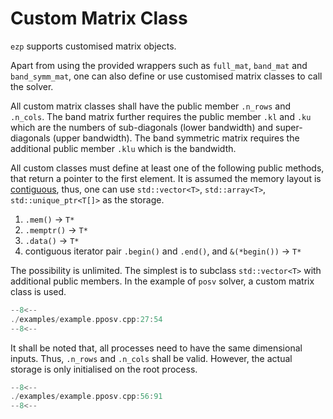 # Custom Matrix Class

`ezp` supports customised matrix objects.

Apart from using the provided wrappers such as `full_mat`, `band_mat` and `band_symm_mat`, one can also define or use customised matrix classes to call the solver.

All custom matrix classes shall have the public member `.n_rows` and `.n_cols`.
The band matrix further requires the public member `.kl` and `.ku` which are the numbers of sub-diagonals (lower bandwidth) and super-diagonals (upper bandwidth).
The band symmetric matrix requires the additional public member `.klu` which is the bandwidth.

All custom classes must define at least one of the following public methods, that return a pointer to the first element.
It is assumed the memory layout is [contiguous](https://en.cppreference.com/w/cpp/named_req/ContiguousContainer), thus, one can use `std::vector<T>`, `std::array<T>`, `std::unique_ptr<T[]>` as the storage.

1. `.mem()` -> `T*`
2. `.memptr()` -> `T*`
3. `.data()` -> `T*`
4. contiguous iterator pair `.begin()` and `.end()`, and `&(*begin())` -> `T*`

The possibility is unlimited.
The simplest is to subclass `std::vector<T>` with additional public members.
In the example of `posv` solver, a custom matrix class is used.

```cpp title="example.pposv.cpp:27:54" hl_lines="9 25 27"
--8<--
./examples/example.pposv.cpp:27:54
--8<--
```

It shall be noted that, all processes need to have the same dimensional inputs.
Thus, `.n_rows` and `.n_cols` shall be valid.
However, the actual storage is only initialised on the root process.

```cpp title="example.pposv.cpp:56:91" hl_lines="12 16 17 27"
--8<--
./examples/example.pposv.cpp:56:91
--8<--
```